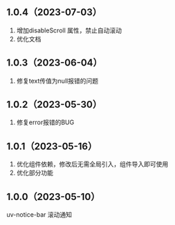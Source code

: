 ## 1.0.4（2023-07-03）
1. 增加disableScroll 属性，禁止自动滚动
2. 优化文档
## 1.0.3（2023-06-04）
1.  修复text传值为null报错的问题
## 1.0.2（2023-05-30）
1. 修复error报错的BUG
## 1.0.1（2023-05-16）
1. 优化组件依赖，修改后无需全局引入，组件导入即可使用
2. 优化部分功能
## 1.0.0（2023-05-10）
uv-notice-bar 滚动通知
